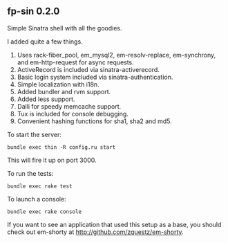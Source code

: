 ## fp-sin 0.2.0

Simple Sinatra shell with all the goodies.

I added quite a few things.

1. Uses rack-fiber_pool, em_mysql2, em-resolv-replace, em-synchrony, and em-http-request for async requests.
2. ActiveRecord is included via sinatra-activerecord.
3. Basic login system included via sinatra-authentication.
4. Simple localization with i18n.
5. Added bundler and rvm support.
6. Added less support.
7. Dalli for speedy memcache support.
8. Tux is included for console debugging.
9. Convenient hashing functions for sha1, sha2 and md5.

To start the server:

```console
bundle exec thin -R config.ru start
```

This will fire it up on port 3000.

To run the tests:

```console
bundle exec rake test
```

To launch a console:

```console
bundle exec rake console
```

If you want to see an application that used this setup as a base, you should check out em-shorty at http://github.com/zquestz/em-shorty.
